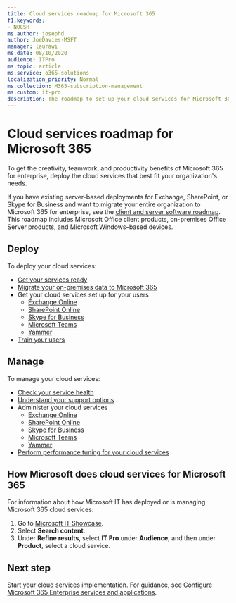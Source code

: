 ```yaml
---
title: Cloud services roadmap for Microsoft 365
f1.keywords:
- NOCSH
ms.author: josephd
author: JoeDavies-MSFT
manager: laurawi
ms.date: 08/10/2020
audience: ITPro
ms.topic: article
ms.service: o365-solutions
localization_priority: Normal
ms.collection: M365-subscription-management
ms.custom: it-pro
description: The roadmap to set up your cloud services for Microsoft 365.
---
```


# Cloud services roadmap for Microsoft 365

To get the creativity, teamwork, and productivity benefits of Microsoft 365 for enterprise, deploy the cloud services that best fit your organization's needs.

If you have existing server-based deployments for Exchange, SharePoint, or Skype for Business and want to migrate your entire organization to Microsoft 365 for enterprise, see the [client and server software roadmap](client-server-software-roadmap-microsoft-365.md). This roadmap includes Microsoft Office client products, on-premises Office Server products, and Microsoft Windows&ndash;based devices.

## Deploy

To deploy your cloud services:

- [Get your services ready](configure-services-and-applications.md)
- [Migrate your on-premises data to Microsoft 365](migrate-data-to-office-365.md)
- Get your cloud services set up for your users
  - [Exchange Online](https://docs.microsoft.com/Exchange/exchange-online)
  - [SharePoint Online](https://docs.microsoft.com/sharepoint/sharepoint-online)
  - [Skype for Business](https://docs.microsoft.com/SkypeForBusiness/skype-for-business-online)
  - [Microsoft Teams](https://docs.microsoft.com/MicrosoftTeams/Teams-overview)
  - [Yammer](https://support.office.com/article/e1464355-1f97-49ac-b2aa-dd320b179dbe)
- [Train your users](https://docs.microsoft.com/office365/admin/admin-overview/get-started-with-office-365#training-resources-for-your-users)

## Manage

To manage your cloud services: 

- [Check your service health](view-service-health.md)
- [Understand your support options](https://support.office.com/article/Contact-support-for-business-products-Admin-Help-32a17ca7-6fa0-4870-8a8d-e25ba4ccfd4b)
- Administer your cloud services
  - [Exchange Online](https://docs.microsoft.com/Exchange/exchange-online)
  - [SharePoint Online](https://support.office.com/article/79eb0420-8cbd-4bcb-a90b-ddc7d3ab4b3a)
  - [Skype for Business](https://docs.microsoft.com/SkypeForBusiness/skype-for-business-online)
  - [Microsoft Teams](https://docs.microsoft.com//MicrosoftTeams/quality-of-experience-review-guide)
  - [Yammer](https://support.office.com/article/e1464355-1f97-49ac-b2aa-dd320b179dbe)
- [Perform performance tuning for your cloud services](tune-microsoft-365-performance.md)

## How Microsoft does cloud services for Microsoft 365

For information about how Microsoft IT has deployed or is managing Microsoft 365 cloud services:

1. Go to [Microsoft IT Showcase](https://www.microsoft.com/itshowcase).
2. Select **Search content**.
3. Under **Refine results**, select **IT Pro** under **Audience**, and then under **Product**, select a cloud service.

## Next step

Start your cloud services implementation. For guidance, see [Configure Microsoft 365 Enterprise services and applications](configure-services-and-applications.md).